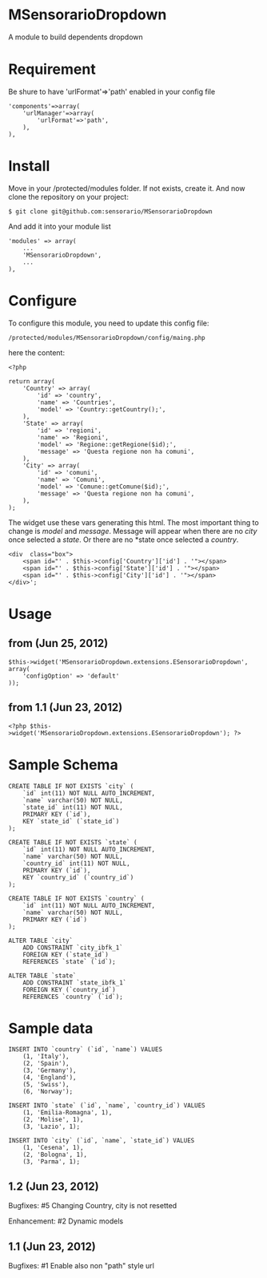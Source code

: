 MSensorarioDropdown
===================

A module to build dependents dropdown

Requirement
===========

Be shure to have 'urlFormat'=>'path' enabled in your config file

    'components'=>array(
        'urlManager'=>array(
            'urlFormat'=>'path',
        ),
    ),

Install
=======

Move in your /protected/modules folder. If not exists, create it. And now clone 
the repository on your project:

    $ git clone git@github.com:sensorario/MSensorarioDropdown

And add it into your module list

    'modules' => array(
        ...
        'MSensorarioDropdown',
        ...
    ),

Configure
=========

To configure this module, you need to update this config file:

    /protected/modules/MSensorarioDropdown/config/maing.php

here the content:

    <?php

    return array(
        'Country' => array(
            'id' => 'country',
            'name' => 'Countries',
            'model' => 'Country::getCountry();',
        ),
        'State' => array(
            'id' => 'regioni',
            'name' => 'Regioni',
            'model' => 'Regione::getRegione($id);',
            'message' => 'Questa regione non ha comuni',
        ),
        'City' => array(
            'id' => 'comuni',
            'name' => 'Comuni',
            'model' => 'Comune::getComune($id);',
            'message' => 'Questa regione non ha comuni',
        ),
    );

The widget use these vars generating this html. The most important thing to
change is *model* and *message*. Message will appear when there are no *city*
once selected a *state*. Or there are no *state once selected a *country*.

    <div  class="box">
        <span id="' . $this->config['Country']['id'] . '"></span>
        <span id="' . $this->config['State']['id'] . '"></span>
        <span id="' . $this->config['City']['id'] . '"></span>
    </div>';

Usage
=====

## from (Jun 25, 2012)

    $this->widget('MSensorarioDropdown.extensions.ESensorarioDropdown', array(
        'configOption' => 'default'
    ));

## from 1.1 (Jun 23, 2012)

    <?php $this->widget('MSensorarioDropdown.extensions.ESensorarioDropdown'); ?>

Sample Schema
=============

    CREATE TABLE IF NOT EXISTS `city` (
        `id` int(11) NOT NULL AUTO_INCREMENT,
        `name` varchar(50) NOT NULL,
        `state_id` int(11) NOT NULL,
        PRIMARY KEY (`id`),
        KEY `state_id` (`state_id`)
    );

    CREATE TABLE IF NOT EXISTS `state` (
        `id` int(11) NOT NULL AUTO_INCREMENT,
        `name` varchar(50) NOT NULL,
        `country_id` int(11) NOT NULL,
        PRIMARY KEY (`id`),
        KEY `country_id` (`country_id`)
    );

    CREATE TABLE IF NOT EXISTS `country` (
        `id` int(11) NOT NULL AUTO_INCREMENT,
        `name` varchar(50) NOT NULL,
        PRIMARY KEY (`id`)
    );

    ALTER TABLE `city`
        ADD CONSTRAINT `city_ibfk_1`
        FOREIGN KEY (`state_id`)
        REFERENCES `state` (`id`);

    ALTER TABLE `state`
        ADD CONSTRAINT `state_ibfk_1` 
        FOREIGN KEY (`country_id`) 
        REFERENCES `country` (`id`);

Sample data
===========

    INSERT INTO `country` (`id`, `name`) VALUES
        (1, 'Italy'),
        (2, 'Spain'),
        (3, 'Germany'),
        (4, 'England'),
        (5, 'Swiss'),
        (6, 'Norway');

    INSERT INTO `state` (`id`, `name`, `country_id`) VALUES
        (1, 'Emilia-Romagna', 1),
        (2, 'Molise', 1),
        (3, 'Lazio', 1);

    INSERT INTO `city` (`id`, `name`, `state_id`) VALUES
        (1, 'Cesena', 1),
        (2, 'Bologna', 1),
        (3, 'Parma', 1);

	
## 1.2 (Jun 23, 2012)

Bugfixes:
    #5 Changing Country, city is not resetted

Enhancement:
    #2 Dynamic models

## 1.1 (Jun 23, 2012)

Bugfixes:
    #1 Enable also non "path" style url